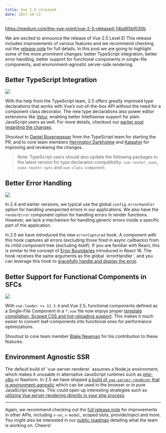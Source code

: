 ```yaml
---
title: Vue 2.5 released
date: 2017-10-13
---
```


https://medium.com/the-vue-point/vue-2-5-released-14bd65bf030b

We are excited to announce the release of Vue 2.5 Level E! This release includes improvements of various features and we recommend checking out the [release note](https://github.com/vuejs/vue/releases/tag/v2.5.0) for full details. In this post we are going to highlight some of the more prominent changes: better TypeScript integration, better error handling, better support for functional components in single-file components, and environment-agnostic server-side rendering.

## Better TypeScript Integration
![](https://cdn-images-1.medium.com/max/1600/1*vB-z-t961mJnd4a6re02Iw.png)

With the help from the TypeScript team, 2.5 offers greatly improved type declarations that works with Vue’s out-of-the-box API without the need for a component class decorator. The new type declarations also power editor extensions like [Vetur](https://marketplace.visualstudio.com/items?itemName=octref.vetur), enabling better Intellisense support for plain JavaScript users as well. For more details, checkout our [earlier post regarding the changes](https://medium.com/the-vue-point/upcoming-typescript-changes-in-vue-2-5-e9bd7e2ecf08).

Shoutout to [Daniel Rosenwasser](https://github.com/danielrosenwasser) from the TypeScript team for starting the PR, and to core team members [Herrington Darkholme](https://github.com/HerringtonDarkholme) and [Katashin](https://github.com/ktsn) for improving and reviewing the changes.

>Note: TypeScript users should also update the following packages to the latest version for type declaration compatibility: `vue-router`, `vuex`, `vuex-router-sync` and `vue-class-component`.

## Better Error Handling
![](https://cdn-images-1.medium.com/max/1600/1*ZHamhzmnoQcQTxCJE3cmvA.jpeg)

In 2.4 and earlier versions, we typical use the global `config.errorHandler` option for handling unexpected errors in our applications. We also have the `renderError` component option for handling errors in render functions. However, we lack a mechanism for handling generic errors inside a specific part of the application.

In 2.5 we have introduced the new `errorCaptured` hook. A component with this hook captures all errors (excluding those fired in async callbacks) from its child component tree (excluding itself). If you are familiar with React, this is similar to the concept of [Error Boundaries](https://reactjs.org/blog/2017/07/26/error-handling-in-react-16.html#introducing-error-boundaries) introduced in React 16. The hook receives the same arguments as the global \`errorHandler\`, and you can leverage this hook to [gracefully handle and display the error](https://gist.github.com/yyx990803/9bdff05e5468a60ced06c29c39114c6b#error-handling-with-errorcaptured-hook).

## Better Support for Functional Components in SFCs
![](https://cdn-images-1.medium.com/max/1600/1*jg9qGPkPadGBEa-KUPrMpA.png)

With `vue-loader >= 13.3.0` and Vue 2.5, functional components defined as a Single-File Component in a `*.vue` file now enjoys proper [template compilation, Scoped CSS and hot-reloading support](https://vue-loader.vuejs.org/en/features/functional.html). This makes it much easier to convert leaf-components into functional ones for performance optimizations.

Shoutout to core team member [Blake Newman](https://github.com/blake-newman) for his contribution to these features.

## Environment Agnostic SSR
The default build of \`vue-server-renderer\` assumes a Node.js environment, which makes it unusable in alternative JavaScript runtimes such as [php-v8js](https://github.com/phpv8/v8js) or Nashorn. In 2.5 we have shipped [a build of `vue-server-renderer` that is environment-agnostic](https://github.com/vuejs/vue/blob/dev/packages/vue-server-renderer/basic.js) which can be used in the browser or in pure JavaScript engines. This could open up interesting strategies such as [utilizing Vue server-rendering directly in your php process](https://gist.github.com/yyx990803/9bdff05e5468a60ced06c29c39114c6b#environment-agnostic-ssr).

---
Again, we recommend checking out the [full release note](https://github.com/vuejs/vue/releases/tag/v2.5.0) for improvements in other APIs, including `v-on`, `v-model`, scoped slots, provide/inject and more. You might also be interested in our [public roadmap](https://github.com/vuejs/roadmap) detailing what the team is working on. Cheers!
